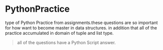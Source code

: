 # PythonPractice


type of Python Practice from assignments.these questions are so important for how want to become master in data structures. in addition that all of the practice accumulated in domain of tuple and list type.

> all of the questions have a Python Script answer. 
